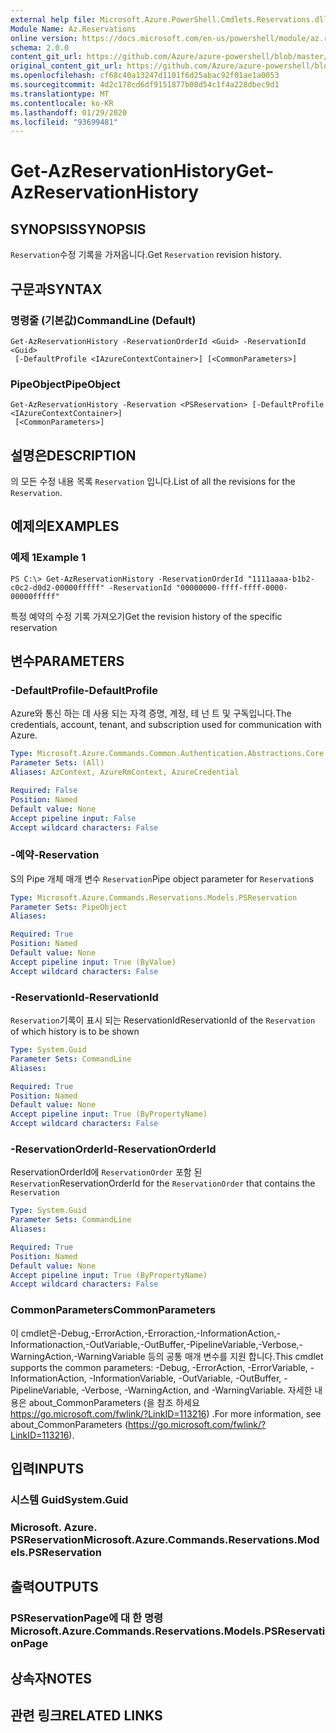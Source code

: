 ```yaml
---
external help file: Microsoft.Azure.PowerShell.Cmdlets.Reservations.dll-Help.xml
Module Name: Az.Reservations
online version: https://docs.microsoft.com/en-us/powershell/module/az.reservations/get-azreservationhistory
schema: 2.0.0
content_git_url: https://github.com/Azure/azure-powershell/blob/master/src/Reservations/Reservations/help/Get-AzReservationHistory.md
original_content_git_url: https://github.com/Azure/azure-powershell/blob/master/src/Reservations/Reservations/help/Get-AzReservationHistory.md
ms.openlocfilehash: cf68c40a13247d1101f6d25abac92f01ae1a0053
ms.sourcegitcommit: 4d2c178cd6df9151877b08d54c1f4a228dbec9d1
ms.translationtype: MT
ms.contentlocale: ko-KR
ms.lasthandoff: 01/29/2020
ms.locfileid: "93699481"
---
```

# <span data-ttu-id="3ff9a-101">Get-AzReservationHistory</span><span class="sxs-lookup"><span data-stu-id="3ff9a-101">Get-AzReservationHistory</span></span>

## <span data-ttu-id="3ff9a-102">SYNOPSIS</span><span class="sxs-lookup"><span data-stu-id="3ff9a-102">SYNOPSIS</span></span>
<span data-ttu-id="3ff9a-103">`Reservation`수정 기록을 가져옵니다.</span><span class="sxs-lookup"><span data-stu-id="3ff9a-103">Get `Reservation` revision history.</span></span>

## <span data-ttu-id="3ff9a-104">구문과</span><span class="sxs-lookup"><span data-stu-id="3ff9a-104">SYNTAX</span></span>

### <span data-ttu-id="3ff9a-105">명령줄 (기본값)</span><span class="sxs-lookup"><span data-stu-id="3ff9a-105">CommandLine (Default)</span></span>
```
Get-AzReservationHistory -ReservationOrderId <Guid> -ReservationId <Guid>
 [-DefaultProfile <IAzureContextContainer>] [<CommonParameters>]
```

### <span data-ttu-id="3ff9a-106">PipeObject</span><span class="sxs-lookup"><span data-stu-id="3ff9a-106">PipeObject</span></span>
```
Get-AzReservationHistory -Reservation <PSReservation> [-DefaultProfile <IAzureContextContainer>]
 [<CommonParameters>]
```

## <span data-ttu-id="3ff9a-107">설명은</span><span class="sxs-lookup"><span data-stu-id="3ff9a-107">DESCRIPTION</span></span>
<span data-ttu-id="3ff9a-108">의 모든 수정 내용 목록 `Reservation` 입니다.</span><span class="sxs-lookup"><span data-stu-id="3ff9a-108">List of all the revisions for the `Reservation`.</span></span>

## <span data-ttu-id="3ff9a-109">예제의</span><span class="sxs-lookup"><span data-stu-id="3ff9a-109">EXAMPLES</span></span>

### <span data-ttu-id="3ff9a-110">예제 1</span><span class="sxs-lookup"><span data-stu-id="3ff9a-110">Example 1</span></span>
```
PS C:\> Get-AzReservationHistory -ReservationOrderId "1111aaaa-b1b2-c0c2-d0d2-00000fffff" -ReservationId "00000000-ffff-ffff-0000-00000fffff"
```

<span data-ttu-id="3ff9a-111">특정 예약의 수정 기록 가져오기</span><span class="sxs-lookup"><span data-stu-id="3ff9a-111">Get the revision history of the specific reservation</span></span>

## <span data-ttu-id="3ff9a-112">변수</span><span class="sxs-lookup"><span data-stu-id="3ff9a-112">PARAMETERS</span></span>

### <span data-ttu-id="3ff9a-113">-DefaultProfile</span><span class="sxs-lookup"><span data-stu-id="3ff9a-113">-DefaultProfile</span></span>
<span data-ttu-id="3ff9a-114">Azure와 통신 하는 데 사용 되는 자격 증명, 계정, 테 넌 트 및 구독입니다.</span><span class="sxs-lookup"><span data-stu-id="3ff9a-114">The credentials, account, tenant, and subscription used for communication with Azure.</span></span>

```yaml
Type: Microsoft.Azure.Commands.Common.Authentication.Abstractions.Core.IAzureContextContainer
Parameter Sets: (All)
Aliases: AzContext, AzureRmContext, AzureCredential

Required: False
Position: Named
Default value: None
Accept pipeline input: False
Accept wildcard characters: False
```

### <span data-ttu-id="3ff9a-115">-예약</span><span class="sxs-lookup"><span data-stu-id="3ff9a-115">-Reservation</span></span>
<span data-ttu-id="3ff9a-116">S의 Pipe 개체 매개 변수 `Reservation`</span><span class="sxs-lookup"><span data-stu-id="3ff9a-116">Pipe object parameter for `Reservation`s</span></span>

```yaml
Type: Microsoft.Azure.Commands.Reservations.Models.PSReservation
Parameter Sets: PipeObject
Aliases:

Required: True
Position: Named
Default value: None
Accept pipeline input: True (ByValue)
Accept wildcard characters: False
```

### <span data-ttu-id="3ff9a-117">-ReservationId</span><span class="sxs-lookup"><span data-stu-id="3ff9a-117">-ReservationId</span></span>
<span data-ttu-id="3ff9a-118">`Reservation`기록이 표시 되는 ReservationId</span><span class="sxs-lookup"><span data-stu-id="3ff9a-118">ReservationId of the `Reservation` of which history is to be shown</span></span>

```yaml
Type: System.Guid
Parameter Sets: CommandLine
Aliases:

Required: True
Position: Named
Default value: None
Accept pipeline input: True (ByPropertyName)
Accept wildcard characters: False
```

### <span data-ttu-id="3ff9a-119">-ReservationOrderId</span><span class="sxs-lookup"><span data-stu-id="3ff9a-119">-ReservationOrderId</span></span>
<span data-ttu-id="3ff9a-120">ReservationOrderId에 `ReservationOrder` 포함 된 `Reservation`</span><span class="sxs-lookup"><span data-stu-id="3ff9a-120">ReservationOrderId for the `ReservationOrder` that contains the `Reservation`</span></span>

```yaml
Type: System.Guid
Parameter Sets: CommandLine
Aliases:

Required: True
Position: Named
Default value: None
Accept pipeline input: True (ByPropertyName)
Accept wildcard characters: False
```

### <span data-ttu-id="3ff9a-121">CommonParameters</span><span class="sxs-lookup"><span data-stu-id="3ff9a-121">CommonParameters</span></span>
<span data-ttu-id="3ff9a-122">이 cmdlet은-Debug,-ErrorAction,-Erroraction,-InformationAction,-Informationaction,-OutVariable,-OutBuffer,-PipelineVariable,-Verbose,-WarningAction,-WarningVariable 등의 공통 매개 변수를 지원 합니다.</span><span class="sxs-lookup"><span data-stu-id="3ff9a-122">This cmdlet supports the common parameters: -Debug, -ErrorAction, -ErrorVariable, -InformationAction, -InformationVariable, -OutVariable, -OutBuffer, -PipelineVariable, -Verbose, -WarningAction, and -WarningVariable.</span></span> <span data-ttu-id="3ff9a-123">자세한 내용은 about_CommonParameters (을 참조 하세요 https://go.microsoft.com/fwlink/?LinkID=113216) .</span><span class="sxs-lookup"><span data-stu-id="3ff9a-123">For more information, see about_CommonParameters (https://go.microsoft.com/fwlink/?LinkID=113216).</span></span>

## <span data-ttu-id="3ff9a-124">입력</span><span class="sxs-lookup"><span data-stu-id="3ff9a-124">INPUTS</span></span>

### <span data-ttu-id="3ff9a-125">시스템 Guid</span><span class="sxs-lookup"><span data-stu-id="3ff9a-125">System.Guid</span></span>

### <span data-ttu-id="3ff9a-126">Microsoft. Azure. PSReservation</span><span class="sxs-lookup"><span data-stu-id="3ff9a-126">Microsoft.Azure.Commands.Reservations.Models.PSReservation</span></span>

## <span data-ttu-id="3ff9a-127">출력</span><span class="sxs-lookup"><span data-stu-id="3ff9a-127">OUTPUTS</span></span>

### <span data-ttu-id="3ff9a-128">PSReservationPage에 대 한 명령</span><span class="sxs-lookup"><span data-stu-id="3ff9a-128">Microsoft.Azure.Commands.Reservations.Models.PSReservationPage</span></span>

## <span data-ttu-id="3ff9a-129">상속자</span><span class="sxs-lookup"><span data-stu-id="3ff9a-129">NOTES</span></span>

## <span data-ttu-id="3ff9a-130">관련 링크</span><span class="sxs-lookup"><span data-stu-id="3ff9a-130">RELATED LINKS</span></span>
